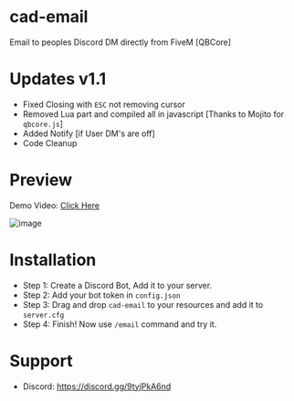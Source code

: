 # cad-email
Email to peoples Discord DM directly from FiveM [QBCore]

# Updates v1.1
* Fixed Closing with `ESC` not removing cursor
* Removed Lua part and compiled all in javascript [Thanks to Mojito for `qbcore.js`]
* Added Notify [if User DM's are off]
* Code Cleanup

# Preview
Demo Video: [Click Here](https://youtu.be/x6OisU5M22A)

![image](https://user-images.githubusercontent.com/72443203/149477441-45e94f16-ce23-4f99-8967-3927a3911bad.png)

# Installation
* Step 1: Create a Discord Bot, Add it to your server.
* Step 2: Add your bot token in `config.json`
* Step 3: Drag and drop `cad-email` to your resources and add it to `server.cfg`
* Step 4: Finish! Now use `/email` command and try it.

# Support
* Discord: https://discord.gg/9tyjPkA6nd
